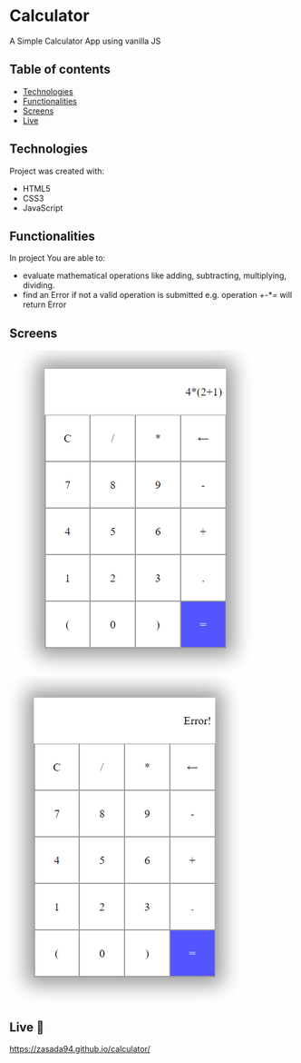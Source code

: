 # Calculator
A Simple Calculator App using vanilla JS

## Table of contents
* [Technologies](#technologies)
* [Functionalities](#functionalities)
* [Screens](#screens)
* [Live](#live-star2)

## Technologies
Project was created with:
* HTML5
* CSS3
* JavaScript

## Functionalities
In project You are able to:
* evaluate mathematical operations like adding, subtracting, multiplying, dividing.
* find an Error if not a valid operation is submitted e.g. operation +-*= will return Error

## Screens   

![Screenshot1](./screenshots/screen1.png) 
![Screenshot2](./screenshots/screen2.png) 

## Live :star2:
https://zasada94.github.io/calculator/

